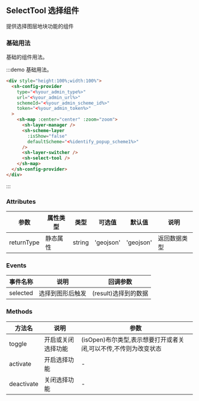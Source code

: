 ## SelectTool 选择组件

提供选择图层地块功能的组件

### 基础用法

基础的组件用法。

:::demo 基础用法。

```html
<div style="height:100%;width:100%">
  <sh-config-provider
    type="<%your_admin_type%>"
    url="<%your_admin_url%>"
    schemeId="<%your_admin_scheme_id%>"
    token="<%your_admin_token%>"
  >
    <sh-map :center="center" :zoom="zoom">
      <sh-layer-manager />
      <sh-scheme-layer
        :isShow="false"
        defaultScheme="<%identify_popup_scheme1%>"
      />
      <sh-layer-switcher />
      <sh-select-tool />
    </sh-map>
  </sh-config-provider>
</div>
```

:::

### Attributes

| 参数       | 属性类型 | 类型   | 可选值    | 默认值    | 说明         |
| ---------- | -------- | ------ | --------- | --------- | ------------ |
| returnType | 静态属性 | string | 'geojson' | 'geojson' | 返回数据类型 |

### Events

| 事件名称 | 说明             | 回调参数             |
| -------- | ---------------- | -------------------- |
| selected | 选择到图形后触发 | (result)选择到的数据 |

### Methods

| 方法名     | 说明               | 参数                                                            |
| ---------- | ------------------ | --------------------------------------------------------------- |
| toggle     | 开启或关闭选择功能 | (isOpen)布尔类型,表示想要打开或者关闭,可以不传,不传则为改变状态 |
| activate   | 开启选择功能       | -                                                               |
| deactivate | 关闭选择功能       | -                                                               |
